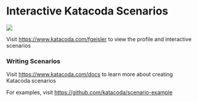 # Interactive Katacoda Scenarios

[![](http://shields.katacoda.com/katacoda/fgeisler/count.svg)](https://www.katacoda.com/fgeisler "Get your profile on Katacoda.com")

Visit https://www.katacoda.com/fgeisler to view the profile and interactive scenarios

### Writing Scenarios
Visit https://www.katacoda.com/docs to learn more about creating Katacoda scenarios

For examples, visit https://github.com/katacoda/scenario-example
